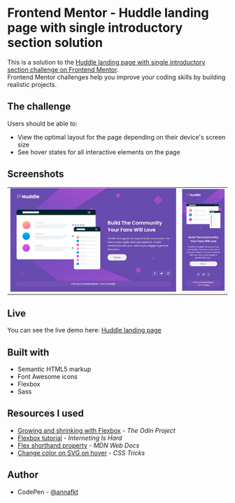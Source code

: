 # Frontend Mentor - Huddle landing page with single introductory section solution

This is a solution to the [Huddle landing page with single introductory section challenge on Frontend Mentor](https://www.frontendmentor.io/challenges/huddle-landing-page-with-a-single-introductory-section-B_2Wvxgi0).
<br>Frontend Mentor challenges help you improve your coding skills by building realistic projects.

## The challenge

Users should be able to:

- View the optimal layout for the page depending on their device's screen size
- See hover states for all interactive elements on the page

## Screenshots

<table>
  <tr>
    <td><img src="screenshots/screenshot-desktop.jpg" alt="Screenshot of the desktop version"></td>
    <td><img src="screenshots/screenshot-mobile.jpg" alt="Screenshot of the mobile version"></td>
  </tr>
</table>

## Live

You can see the live demo here:
[Huddle landing page](https://annafkt.github.io/frontend-mentor-challenges/challenges/huddle-landing-page-with-single-introductory-section/index.html)

## Built with

- Semantic HTML5 markup
- Font Awesome icons
- Flexbox
- Sass

## Resources I used

- [Growing and shrinking with Flexbox](https://www.theodinproject.com/lessons/foundations-growing-and-shrinking) - *The Odin Project*
- [Flexbox tutorial](https://internetingishard.netlify.app/html-and-css/flexbox/index.html) - *Interneting Is Hard*
- [Flex shorthand property](https://developer.mozilla.org/en-US/docs/Web/CSS/flex) - *MDN Web Docs*
- [Change color on SVG on hover](https://css-tricks.com/change-color-of-svg-on-hover/) - *CSS Tricks*

## Author

- CodePen - [@annafkt](https://codepen.io/annafkt)
